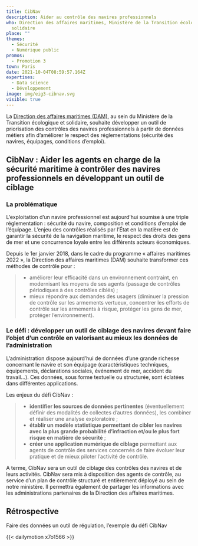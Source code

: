 ```yaml
---
title: CibNav
description: Aider au contrôle des navires professionnels
who: Direction des affaires maritimes, Ministère de la Transition écologique et
  solidaire
place: ""
themes:
  - Sécurité
  - Numérique public
promos:
  - Promotion 3
town: Paris
date: 2021-10-04T08:59:57.164Z
expertises:
  - Data science
  - Développement
image: img/eig3-cibnav.svg
visible: true
---
```

La [Direction des affaires maritimes (DAM)](https://www.ecologique-solidaire.gouv.fr/direction-generale-des-infrastructures-des-transports-et-mer-dgitm), au sein du Ministère de la Transition écologique et solidaire, souhaite développer un outil de priorisation des contrôles des navires professionnels à partir de données métiers afin d’améliorer le respect des réglementations (sécurité des navires, équipages, conditions d’emploi).

## CibNav : Aider les agents en charge de la sécurité maritime à contrôler des navires professionnels en développant un outil de ciblage

### La problématique

L’exploitation d’un navire professionnel est aujourd’hui soumise à une triple réglementation : sécurité du navire, composition et conditions d’emploi de l’équipage. L’enjeu des contrôles réalisés par l’État en la matière est de garantir la sécurité de la navigation maritime, le respect des droits des gens de mer et une concurrence loyale entre les différents acteurs économiques.

Depuis le 1er janvier 2018, dans le cadre du programme « affaires maritimes 2022 », la Direction des affaires maritimes (DAM) souhaite transformer ces méthodes de contrôle pour :

> * améliorer leur efficacité dans un environnement contraint, en modernisant les moyens de ses agents (passage de contrôles périodiques à des contrôles ciblés) ;
> * mieux répondre aux demandes des usagers (diminuer la pression de contrôle sur les armements vertueux, concentrer les efforts de contrôle sur les armements à risque, protéger les gens de mer, protéger l’environnement).

### Le défi : développer un outil de ciblage des navires devant faire l’objet d’un contrôle en valorisant au mieux les données de l’administration

L’administration dispose aujourd’hui de données d’une grande richesse concernant le navire et son équipage (caractéristiques techniques, équipements, déclarations sociales, événement de mer, accident du travail…). Ces données, sous forme textuelle ou structurée, sont éclatées dans différentes applications.

Les enjeux du défi CibNav :

> * **identifier les sources de données pertinentes** (éventuellement définir des modalités de collectes d’autres données), les combiner et réaliser une analyse exploratoire ;
> * **établir un modèle statistique permettant de cibler les navires avec la plus grande probabilité d’infraction et/ou le plus fort risque en matière de sécurité** ;
> * **créer une application numérique de ciblage** permettant aux agents de contrôle des services concernés de faire évoluer leur pratique et de mieux piloter l’activité de contrôle.

A terme, CibNav sera un outil de ciblage des contrôles des navires et de leurs activités. CibNav sera mis à disposition des agents de contrôle, au service d’un plan de contrôle structuré et entièrement déployé au sein de notre ministère. Il permettra également de partager les informations avec les administrations partenaires de la Direction des affaires maritimes.

## Rétrospective

Faire des données un outil de régulation, l’exemple du défi CibNav

{{< dailymotion x7o1566 >}}